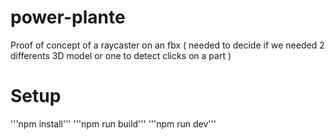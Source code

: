 # power-plante 
Proof of concept of a raycaster on an fbx ( needed to decide if we needed 2 differents 3D model or one to detect clicks on a part ) 
# Setup 

'''npm install'''
'''npm run build'''
'''npm run dev'''

